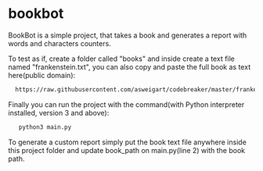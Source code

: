 # bookbot

BookBot is a simple project, that takes a book and generates a report with words and characters counters.

To test as if, create a folder called "books" and inside create a text file named "frankenstein.txt", you can also copy and paste the full book as text here(public domain):
```bash
  https://raw.githubusercontent.com/asweigart/codebreaker/master/frankenstein.txt
```

Finally you can run the project with the command(with Python interpreter installed, version 3 and above): 
```bash
   python3 main.py
```

To generate a custom report simply put the book text file anywhere inside this project folder and update book_path on main.py(line 2) with the book path.